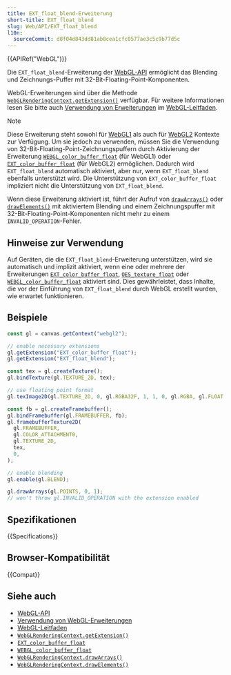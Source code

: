 ```yaml
---
title: EXT_float_blend-Erweiterung
short-title: EXT_float_blend
slug: Web/API/EXT_float_blend
l10n:
  sourceCommit: d8f04d843dd81ab8cea1cfc0577ae3c5c9b77d5c
---
```


{{APIRef("WebGL")}}

Die `EXT_float_blend`-Erweiterung der [WebGL-API](/de/docs/Web/API/WebGL_API) ermöglicht das Blending und Zeichnungs-Puffer mit 32-Bit-Floating-Point-Komponenten.

WebGL-Erweiterungen sind über die Methode [`WebGLRenderingContext.getExtension()`](/de/docs/Web/API/WebGLRenderingContext/getExtension) verfügbar. Für weitere Informationen lesen Sie bitte auch [Verwendung von Erweiterungen](/de/docs/Web/API/WebGL_API/Using_Extensions) im [WebGL-Leitfaden](/de/docs/Web/API/WebGL_API/Tutorial).

> [!NOTE]
> Diese Erweiterung steht sowohl für [WebGL1](/de/docs/Web/API/WebGLRenderingContext) als auch für [WebGL2](/de/docs/Web/API/WebGL2RenderingContext) Kontexte zur Verfügung. Um sie jedoch zu verwenden, müssen Sie die Verwendung von 32-Bit-Floating-Point-Zeichnungspuffern durch Aktivierung der Erweiterung [`WEBGL_color_buffer_float`](/de/docs/Web/API/WEBGL_color_buffer_float) (für WebGL1) oder [`EXT_color_buffer_float`](/de/docs/Web/API/EXT_color_buffer_float) (für WebGL2) ermöglichen. Dadurch wird `EXT_float_blend` automatisch aktiviert, aber nur, wenn `EXT_float_blend` ebenfalls unterstützt wird. Die Unterstützung von `EXT_color_buffer_float` impliziert nicht die Unterstützung von `EXT_float_blend`.

Wenn diese Erweiterung aktiviert ist, führt der Aufruf von [`drawArrays()`](/de/docs/Web/API/WebGLRenderingContext/drawArrays) oder [`drawElements()`](/de/docs/Web/API/WebGLRenderingContext/drawElements) mit aktiviertem Blending und einem Zeichnungspuffer mit 32-Bit-Floating-Point-Komponenten nicht mehr zu einem `INVALID_OPERATION`-Fehler.

## Hinweise zur Verwendung

Auf Geräten, die die `EXT_float_blend`-Erweiterung unterstützen, wird sie automatisch und implizit aktiviert, wenn eine oder mehrere der Erweiterungen [`EXT_color_buffer_float`](/de/docs/Web/API/EXT_color_buffer_float), [`OES_texture_float`](/de/docs/Web/API/OES_texture_float) oder [`WEBGL_color_buffer_float`](/de/docs/Web/API/WEBGL_color_buffer_float) aktiviert sind. Dies gewährleistet, dass Inhalte, die vor der Einführung von `EXT_float_blend` durch WebGL erstellt wurden, wie erwartet funktionieren.

## Beispiele

```js
const gl = canvas.getContext("webgl2");

// enable necessary extensions
gl.getExtension("EXT_color_buffer_float");
gl.getExtension("EXT_float_blend");

const tex = gl.createTexture();
gl.bindTexture(gl.TEXTURE_2D, tex);

// use floating point format
gl.texImage2D(gl.TEXTURE_2D, 0, gl.RGBA32F, 1, 1, 0, gl.RGBA, gl.FLOAT, null);

const fb = gl.createFramebuffer();
gl.bindFramebuffer(gl.FRAMEBUFFER, fb);
gl.framebufferTexture2D(
  gl.FRAMEBUFFER,
  gl.COLOR_ATTACHMENT0,
  gl.TEXTURE_2D,
  tex,
  0,
);

// enable blending
gl.enable(gl.BLEND);

gl.drawArrays(gl.POINTS, 0, 1);
// won't throw gl.INVALID_OPERATION with the extension enabled
```

## Spezifikationen

{{Specifications}}

## Browser-Kompatibilität

{{Compat}}

## Siehe auch

- [WebGL-API](/de/docs/Web/API/WebGL_API)
- [Verwendung von WebGL-Erweiterungen](/de/docs/Web/API/WebGL_API/Using_Extensions)
- [WebGL-Leitfaden](/de/docs/Web/API/WebGL_API/Tutorial)
- [`WebGLRenderingContext.getExtension()`](/de/docs/Web/API/WebGLRenderingContext/getExtension)
- [`EXT_color_buffer_float`](/de/docs/Web/API/EXT_color_buffer_float)
- [`WEBGL_color_buffer_float`](/de/docs/Web/API/WEBGL_color_buffer_float)
- [`WebGLRenderingContext.drawArrays()`](/de/docs/Web/API/WebGLRenderingContext/drawArrays)
- [`WebGLRenderingContext.drawElements()`](/de/docs/Web/API/WebGLRenderingContext/drawElements)
